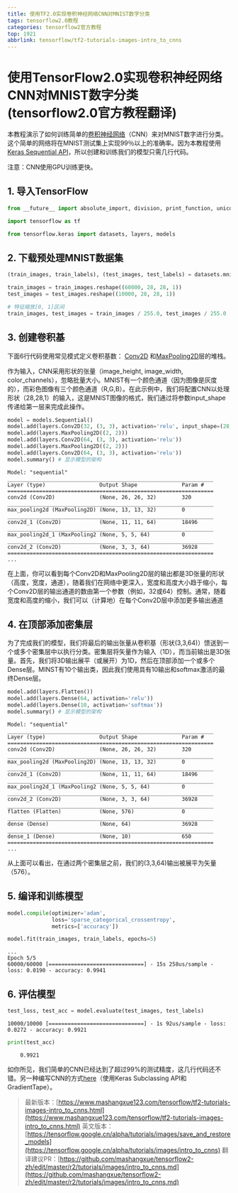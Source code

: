 ```yaml
---
title: 使用TF2.0实现卷积神经网络CNN对MNIST数字分类
tags: tensorflow2.0教程
categories: tensorflow2官方教程
top: 1921
abbrlink: tensorflow/tf2-tutorials-images-intro_to_cnns
---
```


# 使用TensorFlow2.0实现卷积神经网络CNN对MNIST数字分类 (tensorflow2.0官方教程翻译)

本教程演示了如何训练简单的[卷积神经网络](https://developers.google.com/machine-learning/glossary/#convolutional_neural_network)（CNN）来对MNIST数字进行分类。这个简单的网络将在MNIST测试集上实现99％以上的准确率。因为本教程使用[Keras Sequential API](https://www.tensorflow.org/guide/keras)，所以创建和训练我们的模型只需几行代码。

注意：CNN使用GPU训练更快。

## 1. 导入TensorFlow


```python
from __future__ import absolute_import, division, print_function, unicode_literals

import tensorflow as tf

from tensorflow.keras import datasets, layers, models
```

## 2. 下载预处理MNIST数据集

```python
(train_images, train_labels), (test_images, test_labels) = datasets.mnist.load_data()

train_images = train_images.reshape((60000, 28, 28, 1))
test_images = test_images.reshape((10000, 28, 28, 1))

# 特征缩放[0, 1]区间 
train_images, test_images = train_images / 255.0, test_images / 255.0
```

## 3. 创建卷积基

下面6行代码使用常见模式定义卷积基数： [Conv2D](https://www.tensorflow.org/api_docs/python/tf/keras/layers/Conv2D) 和[MaxPooling2D](https://www.tensorflow.org/api_docs/python/tf/keras/layers/MaxPool2D)层的堆栈。

作为输入，CNN采用形状的张量（image_height, image_width, color_channels），忽略批量大小。MNIST有一个颜色通道（因为图像是灰度的），而彩色图像有三个颜色通道（R,G,B）。在此示例中，我们将配置CNN以处理形状（28,28,1）的输入，这是MNIST图像的格式，我们通过将参数input_shape传递给第一层来完成此操作。

```python
model = models.Sequential()
model.add(layers.Conv2D(32, (3, 3), activation='relu', input_shape=(28, 28, 1)))
model.add(layers.MaxPooling2D((2, 2)))
model.add(layers.Conv2D(64, (3, 3), activation='relu'))
model.add(layers.MaxPooling2D((2, 2)))
model.add(layers.Conv2D(64, (3, 3), activation='relu'))
model.summary() # 显示模型的架构
```

```
Model: "sequential"
_________________________________________________________________
Layer (type)                 Output Shape              Param #   
=================================================================
conv2d (Conv2D)              (None, 26, 26, 32)        320       
_________________________________________________________________
max_pooling2d (MaxPooling2D) (None, 13, 13, 32)        0         
_________________________________________________________________
conv2d_1 (Conv2D)            (None, 11, 11, 64)        18496     
_________________________________________________________________
max_pooling2d_1 (MaxPooling2 (None, 5, 5, 64)          0         
_________________________________________________________________
conv2d_2 (Conv2D)            (None, 3, 3, 64)          36928     
=================================================================
...
```

在上面，你可以看到每个Conv2D和MaxPooling2D层的输出都是3D张量的形状（高度，宽度，通道），随着我们在网络中更深入，宽度和高度大小趋于缩小，每个Conv2D层的输出通道的数由第一个参数（例如，32或64）控制。通常，随着宽度和高度的缩小，我们可以（计算地）在每个Conv2D层中添加更多输出通道

## 4. 在顶部添加密集层

为了完成我们的模型，我们将最后的输出张量从卷积基（形状(3,3,64)）馈送到一个或多个密集层中以执行分类。密集层将矢量作为输入（1D），而当前输出是3D张量。首先，我们将3D输出展平（或展开）为1D，然后在顶部添加一个或多个Dense层。MINST有10个输出类，因此我们使用具有10输出和softmax激活的最终Dense层。

```python
model.add(layers.Flatten())
model.add(layers.Dense(64, activation='relu'))
model.add(layers.Dense(10, activation='softmax'))
model.summary() # 显示模型的架构
```

```
Model: "sequential"
_________________________________________________________________
Layer (type)                 Output Shape              Param #   
=================================================================
conv2d (Conv2D)              (None, 26, 26, 32)        320       
_________________________________________________________________
max_pooling2d (MaxPooling2D) (None, 13, 13, 32)        0         
_________________________________________________________________
conv2d_1 (Conv2D)            (None, 11, 11, 64)        18496     
_________________________________________________________________
max_pooling2d_1 (MaxPooling2 (None, 5, 5, 64)          0         
_________________________________________________________________
conv2d_2 (Conv2D)            (None, 3, 3, 64)          36928     
_________________________________________________________________
flatten (Flatten)            (None, 576)               0         
_________________________________________________________________
dense (Dense)                (None, 64)                36928     
_________________________________________________________________
dense_1 (Dense)              (None, 10)                650       
=================================================================
...
```

从上面可以看出，在通过两个密集层之前，我们的(3,3,64)输出被展平为矢量（576）。

## 5. 编译和训练模型


```python
model.compile(optimizer='adam',
              loss='sparse_categorical_crossentropy',
              metrics=['accuracy'])

model.fit(train_images, train_labels, epochs=5)
```

```
...
Epoch 5/5
60000/60000 [==============================] - 15s 258us/sample - loss: 0.0190 - accuracy: 0.9941
```

## 6. 评估模型

```python
test_loss, test_acc = model.evaluate(test_images, test_labels)
```
```
10000/10000 [==============================] - 1s 92us/sample - loss: 0.0272 - accuracy: 0.9921
```

```python
print(test_acc)
```

```
    0.9921
```

如你所见，我们简单的CNN已经达到了超过99%的测试精度，这几行代码还不错。另一种编写CNN的方式[here](https://github.com/tensorflow/docs/blob/master/site/en/r2/tutorials/quickstart/advanced.ipynb)（使用Keras Subclassing API和GradientTape）。

> 最新版本：[https://www.mashangxue123.com/tensorflow/tf2-tutorials-images-intro_to_cnns.html](https://www.mashangxue123.com/tensorflow/tf2-tutorials-images-intro_to_cnns.html)
> 英文版本：[https://tensorflow.google.cn/alpha/tutorials/images/save_and_restore_models](https://tensorflow.google.cn/alpha/tutorials/images/intro_to_cnns)
> 翻译建议PR：[https://github.com/mashangxue/tensorflow2-zh/edit/master/r2/tutorials/images/intro_to_cnns.md](https://github.com/mashangxue/tensorflow2-zh/edit/master/r2/tutorials/images/intro_to_cnns.md)
